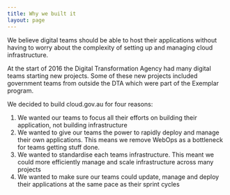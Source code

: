 ```yaml
---
title: Why we built it
layout: page
---
```


<p class="abstract">We believe digital teams should be able to host their applications without having to worry about the complexity of setting up and managing cloud infrastructure.</p>

At the start of 2016 the Digital Transformation Agency had many digital teams starting new projects. Some of these new projects included government teams from outside the DTA which were part of the Exemplar program.

We decided to build cloud.gov.au for four reasons:

1. We wanted our teams to focus all their efforts on building their application, not building infrastructure
2. We wanted to give our teams the power to rapidly deploy and manage their own applications. This means we remove WebOps as a bottleneck for teams getting stuff done.
3. We wanted to standardise each teams infrastructure. This meant we could more efficiently manage and scale infrastructure across many projects
4. We wanted to make sure our teams could update, manage and deploy their applications at the same pace as their sprint cycles
